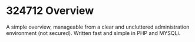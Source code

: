 # 324712 Overview
A simple overview, manageable from a clear and uncluttered administration environment (not secured). Written fast and simple in PHP and MYSQLi.